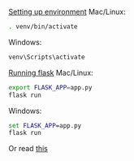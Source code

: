 [Setting up environment](https://flask.palletsprojects.com/en/1.1.x/installation/#activate-the-environment)
Mac/Linux:
```bash
. venv/bin/activate
```

Windows:
```cmd
venv\Scripts\activate
```

[Running flask](https://flask.palletsprojects.com/en/1.1.x/quickstart/)
Mac/Linux:
```bash
export FLASK_APP=app.py
flask run
```

Windows:
```cmd
set FLASK_APP=app.py
flask run
```

Or read [this](https://medium.com/@jtpaasch/the-right-way-to-use-virtual-environments-1bc255a0cba7)